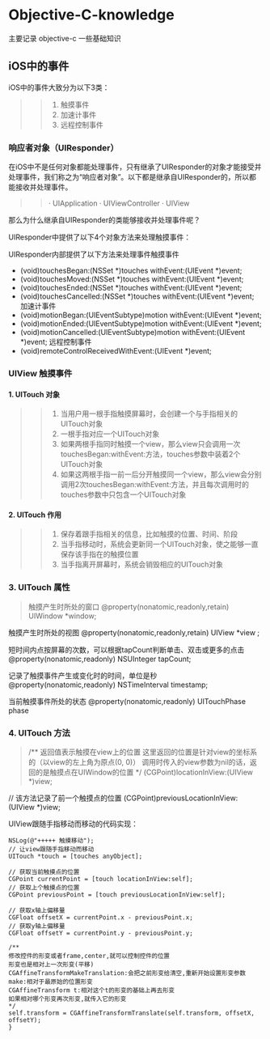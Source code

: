 # Objective-C-knowledge
主要记录 objective-c 一些基础知识

## iOS中的事件

iOS中的事件大致分为以下3类：

>> 1. 触摸事件
>> 2. 加速计事件
>> 3. 远程控制事件

### 响应者对象（UIResponder）

在iOS中不是任何对象都能处理事件，只有继承了UIResponder的对象才能接受并处理事件，我们称之为“响应者对象”。以下都是继承自UIResponder的，所以都能接收并处理事件。

>> · UIApplication
>> · UIViewController
>> · UIView

那么为什么继承自UIResponder的类能够接收并处理事件呢？

UIResponder中提供了以下4个对象方法来处理触摸事件：

UIResponder内部提供了以下方法来处理事件触摸事件
- (void)touchesBegan:(NSSet *)touches withEvent:(UIEvent *)event;
- (void)touchesMoved:(NSSet *)touches withEvent:(UIEvent *)event;
- (void)touchesEnded:(NSSet *)touches withEvent:(UIEvent *)event;
- (void)touchesCancelled:(NSSet *)touches withEvent:(UIEvent *)event;
加速计事件
- (void)motionBegan:(UIEventSubtype)motion withEvent:(UIEvent *)event;
- (void)motionEnded:(UIEventSubtype)motion withEvent:(UIEvent *)event;
- (void)motionCancelled:(UIEventSubtype)motion withEvent:(UIEvent *)event;
远程控制事件
- (void)remoteControlReceivedWithEvent:(UIEvent *)event;

### UIView 触摸事件

#### 1. UITouch 对象
>> 1. 当用户用一根手指触摸屏幕时，会创建一个与手指相关的UITouch对象
>> 2. 一根手指对应一个UITouch对象
>> 3. 如果两根手指同时触摸一个view，那么view只会调用一次touchesBegan:withEvent:方法，touches参数中装着2个UITouch对象
>> 4. 如果这两根手指一前一后分开触摸同一个view，那么view会分别调用2次touchesBegan:withEvent:方法，并且每次调用时的touches参数中只包含一个UITouch对象

#### 2. UITouch 作用
>> 1. 保存着跟手指相关的信息，比如触摸的位置、时间、阶段
>> 2. 当手指移动时，系统会更新同一个UITouch对象，使之能够一直保存该手指在的触摸位置
>> 3. 当手指离开屏幕时，系统会销毁相应的UITouch对象

### 3. UITouch 属性
> 触摸产生时所处的窗口
@property(nonatomic,readonly,retain) UIWindow *window;

触摸产生时所处的视图
@property(nonatomic,readonly,retain) UIView *view
;

短时间内点按屏幕的次数，可以根据tapCount判断单击、双击或更多的点击
@property(nonatomic,readonly) NSUInteger tapCount;

记录了触摸事件产生或变化时的时间，单位是秒
@property(nonatomic,readonly) NSTimeInterval timestamp;

当前触摸事件所处的状态
@property(nonatomic,readonly) UITouchPhase phase

### 4. UITouch 方法
> /** 返回值表示触摸在view上的位置
       这里返回的位置是针对view的坐标系的（以view的左上角为原点(0, 0)）
       调用时传入的view参数为nil的话，返回的是触摸点在UIWindow的位置 */
(CGPoint)locationInView:(UIView *)view;

// 该方法记录了前一个触摸点的位置
(CGPoint)previousLocationInView:(UIView *)view;

UIView跟随手指移动而移动的代码实现：
``` - (void)touchesMoved:(NSSet<UITouch *> *)touches withEvent:(UIEvent *)event {
NSLog(@"+++++ 触摸移动");
// 让view跟随手指移动而移动
UITouch *touch = [touches anyObject];

// 获取当前触摸点的位置
CGPoint currentPoint = [touch locationInView:self];
// 获取上个触摸点的位置
CGPoint previousPoint = [touch previousLocationInView:self];

// 获取x轴上偏移量
CGFloat offsetX = currentPoint.x - previousPoint.x;
// 获取y轴上偏移量
CGFloat offsetY = currentPoint.y - previousPoint.y;

/**
修改控件的形变或者frame,center,就可以控制控件的位置
形变也是相对上一次形变(平移)
CGAffineTransformMakeTranslation:会把之前形变给清空,重新开始设置形变参数
make:相对于最原始的位置形变
CGAffineTransform t:相对这个t的形变的基础上再去形变
如果相对哪个形变再次形变,就传入它的形变
*/
self.transform = CGAffineTransformTranslate(self.transform, offsetX, offsetY);
}
```
